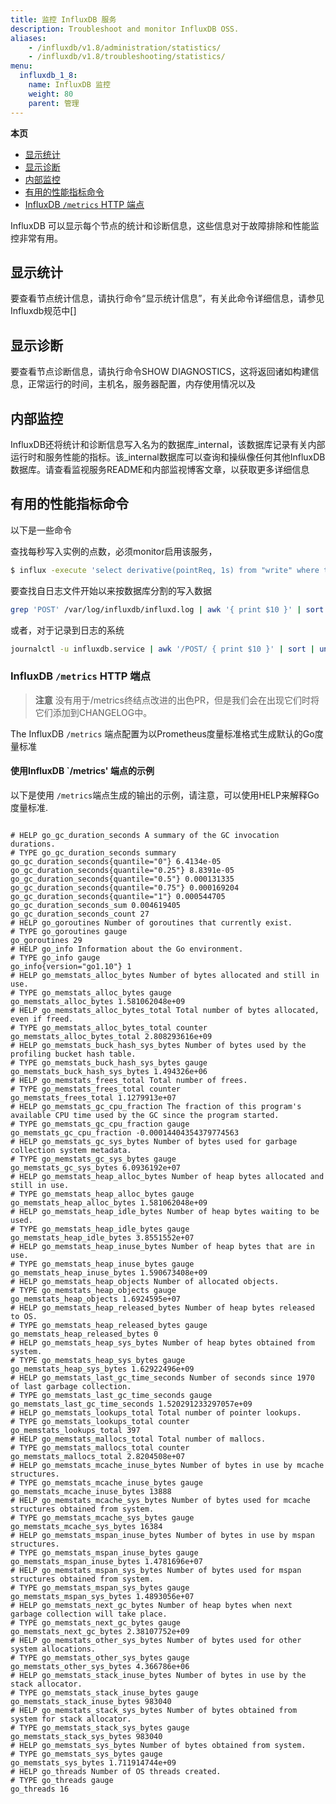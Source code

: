 ```yaml
---
title: 监控 InfluxDB 服务
description: Troubleshoot and monitor InfluxDB OSS.
aliases:
    - /influxdb/v1.8/administration/statistics/
    - /influxdb/v1.8/troubleshooting/statistics/
menu:
  influxdb_1_8:
    name: InfluxDB 监控
    weight: 80
    parent: 管理
---
```


**本页**

* [显示统计](#show-stats)
* [显示诊断](#show-diagnostics)
* [内部监控](#internal-monitoring)
* [有用的性能指标命令](#useful-performance-metrics-commands)
* [InfluxDB `/metrics` HTTP 端点](#influxdb-metrics-http-endpoint)

InfluxDB 可以显示每个节点的统计和诊断信息，这些信息对于故障排除和性能监控非常有用。

## 显示统计

要查看节点统计信息，请执行命令“显示统计信息”，有关此命令详细信息，请参见Influxdb规范中[]

## 显示诊断

要查看节点诊断信息，请执行命令SHOW DIAGNOSTICS，这将返回诸如构建信息，正常运行的时间，主机名，服务器配置，内存使用情况以及

## 内部监控
InfluxDB还将统计和诊断信息写入名为的数据库_internal，该数据库记录有关内部运行时和服务性能的指标。该_internal数据库可以查询和操纵像任何其他InfluxDB数据库。请查看监视服务README和内部监视博客文章，以获取更多详细信息

## 有用的性能指标命令

以下是一些命令

查找每秒写入实例的点数，必须monitor启用该服务，
```bash
$ influx -execute 'select derivative(pointReq, 1s) from "write" where time > now() - 5m' -database '_internal' -precision 'rfc3339'
```

要查找自日志文件开始以来按数据库分割的写入数据
```bash
grep 'POST' /var/log/influxdb/influxd.log | awk '{ print $10 }' | sort | uniq -c
```


或者，对于记录到日志的系统


```bash
journalctl -u influxdb.service | awk '/POST/ { print $10 }' | sort | uniq -c
```

### InfluxDB `/metrics` HTTP 端点

> **注意** 没有用于/metrics终结点改进的出色PR，但是我们会在出现它们时将它们添加到CHANGELOG中。

The InfluxDB `/metrics` 端点配置为以Prometheus度量标准格式生成默认的Go度量标准


#### 使用InfluxDB `/metrics' 端点的示例

以下是使用 `/metrics`端点生成的输出的示例，请注意，可以使用HELP来解释Go度量标准.

```

# HELP go_gc_duration_seconds A summary of the GC invocation durations.
# TYPE go_gc_duration_seconds summary
go_gc_duration_seconds{quantile="0"} 6.4134e-05
go_gc_duration_seconds{quantile="0.25"} 8.8391e-05
go_gc_duration_seconds{quantile="0.5"} 0.000131335
go_gc_duration_seconds{quantile="0.75"} 0.000169204
go_gc_duration_seconds{quantile="1"} 0.000544705
go_gc_duration_seconds_sum 0.004619405
go_gc_duration_seconds_count 27
# HELP go_goroutines Number of goroutines that currently exist.
# TYPE go_goroutines gauge
go_goroutines 29
# HELP go_info Information about the Go environment.
# TYPE go_info gauge
go_info{version="go1.10"} 1
# HELP go_memstats_alloc_bytes Number of bytes allocated and still in use.
# TYPE go_memstats_alloc_bytes gauge
go_memstats_alloc_bytes 1.581062048e+09
# HELP go_memstats_alloc_bytes_total Total number of bytes allocated, even if freed.
# TYPE go_memstats_alloc_bytes_total counter
go_memstats_alloc_bytes_total 2.808293616e+09
# HELP go_memstats_buck_hash_sys_bytes Number of bytes used by the profiling bucket hash table.
# TYPE go_memstats_buck_hash_sys_bytes gauge
go_memstats_buck_hash_sys_bytes 1.494326e+06
# HELP go_memstats_frees_total Total number of frees.
# TYPE go_memstats_frees_total counter
go_memstats_frees_total 1.1279913e+07
# HELP go_memstats_gc_cpu_fraction The fraction of this program's available CPU time used by the GC since the program started.
# TYPE go_memstats_gc_cpu_fraction gauge
go_memstats_gc_cpu_fraction -0.00014404354379774563
# HELP go_memstats_gc_sys_bytes Number of bytes used for garbage collection system metadata.
# TYPE go_memstats_gc_sys_bytes gauge
go_memstats_gc_sys_bytes 6.0936192e+07
# HELP go_memstats_heap_alloc_bytes Number of heap bytes allocated and still in use.
# TYPE go_memstats_heap_alloc_bytes gauge
go_memstats_heap_alloc_bytes 1.581062048e+09
# HELP go_memstats_heap_idle_bytes Number of heap bytes waiting to be used.
# TYPE go_memstats_heap_idle_bytes gauge
go_memstats_heap_idle_bytes 3.8551552e+07
# HELP go_memstats_heap_inuse_bytes Number of heap bytes that are in use.
# TYPE go_memstats_heap_inuse_bytes gauge
go_memstats_heap_inuse_bytes 1.590673408e+09
# HELP go_memstats_heap_objects Number of allocated objects.
# TYPE go_memstats_heap_objects gauge
go_memstats_heap_objects 1.6924595e+07
# HELP go_memstats_heap_released_bytes Number of heap bytes released to OS.
# TYPE go_memstats_heap_released_bytes gauge
go_memstats_heap_released_bytes 0
# HELP go_memstats_heap_sys_bytes Number of heap bytes obtained from system.
# TYPE go_memstats_heap_sys_bytes gauge
go_memstats_heap_sys_bytes 1.62922496e+09
# HELP go_memstats_last_gc_time_seconds Number of seconds since 1970 of last garbage collection.
# TYPE go_memstats_last_gc_time_seconds gauge
go_memstats_last_gc_time_seconds 1.520291233297057e+09
# HELP go_memstats_lookups_total Total number of pointer lookups.
# TYPE go_memstats_lookups_total counter
go_memstats_lookups_total 397
# HELP go_memstats_mallocs_total Total number of mallocs.
# TYPE go_memstats_mallocs_total counter
go_memstats_mallocs_total 2.8204508e+07
# HELP go_memstats_mcache_inuse_bytes Number of bytes in use by mcache structures.
# TYPE go_memstats_mcache_inuse_bytes gauge
go_memstats_mcache_inuse_bytes 13888
# HELP go_memstats_mcache_sys_bytes Number of bytes used for mcache structures obtained from system.
# TYPE go_memstats_mcache_sys_bytes gauge
go_memstats_mcache_sys_bytes 16384
# HELP go_memstats_mspan_inuse_bytes Number of bytes in use by mspan structures.
# TYPE go_memstats_mspan_inuse_bytes gauge
go_memstats_mspan_inuse_bytes 1.4781696e+07
# HELP go_memstats_mspan_sys_bytes Number of bytes used for mspan structures obtained from system.
# TYPE go_memstats_mspan_sys_bytes gauge
go_memstats_mspan_sys_bytes 1.4893056e+07
# HELP go_memstats_next_gc_bytes Number of heap bytes when next garbage collection will take place.
# TYPE go_memstats_next_gc_bytes gauge
go_memstats_next_gc_bytes 2.38107752e+09
# HELP go_memstats_other_sys_bytes Number of bytes used for other system allocations.
# TYPE go_memstats_other_sys_bytes gauge
go_memstats_other_sys_bytes 4.366786e+06
# HELP go_memstats_stack_inuse_bytes Number of bytes in use by the stack allocator.
# TYPE go_memstats_stack_inuse_bytes gauge
go_memstats_stack_inuse_bytes 983040
# HELP go_memstats_stack_sys_bytes Number of bytes obtained from system for stack allocator.
# TYPE go_memstats_stack_sys_bytes gauge
go_memstats_stack_sys_bytes 983040
# HELP go_memstats_sys_bytes Number of bytes obtained from system.
# TYPE go_memstats_sys_bytes gauge
go_memstats_sys_bytes 1.711914744e+09
# HELP go_threads Number of OS threads created.
# TYPE go_threads gauge
go_threads 16
```
